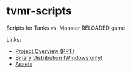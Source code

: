# tvmr-scripts
Scripts for Tanks vs. Monster RELOADED game

Links:
- [Project Overview (PPT)](https://drive.google.com/open?id=1_BFSWcbUQ5yQbgIhZ6OrmVyaiCRPLYr9)
- [Binary Distribution (Windows only)](https://drive.google.com/open?id=1Ju7OJcoherS56I-kFH6n-LlzC_qoRGag)
- [Assets](https://drive.google.com/open?id=1KFlLzuFt9ozoA4Z-7gsuGMJAkzJm8gDA)
